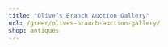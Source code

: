 ```yaml
---
title: "Olive’s Branch Auction Gallery"
url: /greer/olives-branch-auction-gallery/
shop: antiques
---
```

